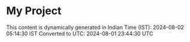 # My Project

This content is dynamically generated in Indian Time (IST): 2024-08-02 05:14:30 IST
Converted to UTC: 2024-08-01 23:44:30 UTC

